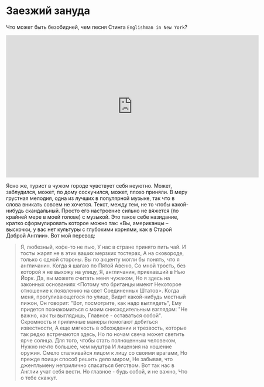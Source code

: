 # Заезжий зануда

Что может быть безобидней, чем песня Стинга `Englishman in New York`?

<iframe width="690" height="388" src="https://www.youtube.com/embed/d27gTrPPAyk" title="Sting - Englishman In New York" frameborder="0" allow="accelerometer; autoplay; clipboard-write; encrypted-media; gyroscope; picture-in-picture; web-share" allowfullscreen></iframe>

Ясно же, турист в чужом городе чувствует себя неуютно. Может, заблудился, может, по дому соскучился, может, плохо приняли. В меру грустная мелодия, одна из лучших в популярной музыке, так что в слова вникать совсем не хочется. Текст, между тем, не то чтобы какой-нибудь скандальный. Просто его настроение сильно не вяжется (по крайней мере в моей голове) с музыкой. Это такое себе назидание, кратко сформулировать которое можно так: «Вы, американцы – выскочки, у вас нет культуры с глубокими корнями, как в Старой Доброй Англии». Вот мой перевод:

> Я, любезный, кофе-то не пью,
У нас в стране принято пить чай.
И тосты жарят не в этих ваших мерзких тостерах,
А на сковороде, только с одной стороны.
Вы по акценту могли бы понять, что я англичанин.
Когда я шагаю по Пятой Авеню,
Со мной трость, без которой я не выхожу на улицу,
Я, англичанин, приехавший в Нью Йорк.
Да, вы можете считать меня чужаком, 
Но я здесь на законных основаниях
<Потому что британцы имеют 
Некоторое отношение к появлению на свет 
Соединенных Штатов>.
Когда меня, прогуливающегося по улице,
Видит какой-нибудь местный пижон,
Он говорит: "Вот, посмотрите, как надо выглядеть",
Ему придется познакомиться с моим снисходительным взглядом:
"Не важно, как ты выглядишь,
Главное - оставаться собой". 
Скромность и приличные манеры помогают добиться известности,
А еще мягкость в обхождении и трезвость, которые так редко встречаются здесь,
Но по ночам свеча может светить ярче солнца.
Для того, чтобы стать полноценным человеком,
Нужно нечто большее, чем муштра
И лицензия на ношение оружия.
Смело сталкивайся лицом к лицу со своими врагами,
Но прежде поищи способ решить дело миром,
Не забывая, что джентльмену неприлично спасаться бегством.
Вот так нас в Англии учат себя вести.
Но главное - будь собой, и не важно, 
Что о тебе скажут.


